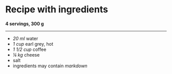 # Recipe with ingredients

**4 servings, 300 g**

---

- *20 ml* water
- *1 cup* earl grey, hot
- *1 1/2 cup* coffee
- *¼ kg* cheese
- salt
- ingredients may contain *markdown*